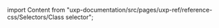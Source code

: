 
import Content from "uxp-documentation/src/pages/uxp-ref/reference-css/Selectors/Class selector";

<Content query="product=photoshop"/>
